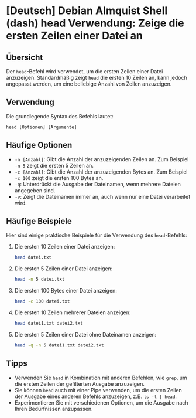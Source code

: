 # [Deutsch] Debian Almquist Shell (dash) head Verwendung: Zeige die ersten Zeilen einer Datei an

## Übersicht
Der `head`-Befehl wird verwendet, um die ersten Zeilen einer Datei anzuzeigen. Standardmäßig zeigt `head` die ersten 10 Zeilen an, kann jedoch angepasst werden, um eine beliebige Anzahl von Zeilen anzuzeigen.

## Verwendung
Die grundlegende Syntax des Befehls lautet:

```
head [Optionen] [Argumente]
```

## Häufige Optionen
- `-n [Anzahl]`: Gibt die Anzahl der anzuzeigenden Zeilen an. Zum Beispiel `-n 5` zeigt die ersten 5 Zeilen an.
- `-c [Anzahl]`: Gibt die Anzahl der anzuzeigenden Bytes an. Zum Beispiel `-c 100` zeigt die ersten 100 Bytes an.
- `-q`: Unterdrückt die Ausgabe der Dateinamen, wenn mehrere Dateien angegeben sind.
- `-v`: Zeigt die Dateinamen immer an, auch wenn nur eine Datei verarbeitet wird.

## Häufige Beispiele
Hier sind einige praktische Beispiele für die Verwendung des `head`-Befehls:

1. Die ersten 10 Zeilen einer Datei anzeigen:
   ```bash
   head datei.txt
   ```

2. Die ersten 5 Zeilen einer Datei anzeigen:
   ```bash
   head -n 5 datei.txt
   ```

3. Die ersten 100 Bytes einer Datei anzeigen:
   ```bash
   head -c 100 datei.txt
   ```

4. Die ersten 10 Zeilen mehrerer Dateien anzeigen:
   ```bash
   head datei1.txt datei2.txt
   ```

5. Die ersten 5 Zeilen einer Datei ohne Dateinamen anzeigen:
   ```bash
   head -q -n 5 datei1.txt datei2.txt
   ```

## Tipps
- Verwenden Sie `head` in Kombination mit anderen Befehlen, wie `grep`, um die ersten Zeilen der gefilterten Ausgabe anzuzeigen.
- Sie können `head` auch mit einer Pipe verwenden, um die ersten Zeilen der Ausgabe eines anderen Befehls anzuzeigen, z.B. `ls -l | head`.
- Experimentieren Sie mit verschiedenen Optionen, um die Ausgabe nach Ihren Bedürfnissen anzupassen.
